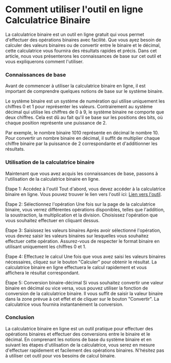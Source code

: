 Comment utiliser l'outil en ligne Calculatrice Binaire
======================================================

La calculatrice binaire est un outil en ligne gratuit qui vous permet d'effectuer des opérations binaires avec facilité. Que vous ayez besoin de calculer des valeurs binaires ou de convertir entre le binaire et le décimal, cette calculatrice vous fournira des résultats rapides et précis. Dans cet article, nous vous présenterons les connaissances de base sur cet outil et vous expliquerons comment l'utiliser.

### Connaissances de base

Avant de commencer à utiliser la calculatrice binaire en ligne, il est important de comprendre quelques notions de base sur le système binaire.

Le système binaire est un système de numération qui utilise uniquement les chiffres 0 et 1 pour représenter les valeurs. Contrairement au système décimal qui utilise les chiffres de 0 à 9, le système binaire ne comporte que deux chiffres. Cela est dû au fait qu'il se base sur les positions des bits, où chaque position représente une puissance de 2.

Par exemple, le nombre binaire 1010 représente en décimal le nombre 10. Pour convertir un nombre binaire en décimal, il suffit de multiplier chaque chiffre binaire par la puissance de 2 correspondante et d'additionner les résultats.

### Utilisation de la calculatrice binaire

Maintenant que vous avez acquis les connaissances de base, passons à l'utilisation de la calculatrice binaire en ligne.

Étape 1: Accédez à l'outil Tout d'abord, vous devez accéder à la calculatrice binaire en ligne. Vous pouvez trouver le lien vers l'outil ici: [Lien vers l'outil](https://www.onlinecalculatorsfree.com/fr/math/binary-calculator.html).

Étape 2: Sélectionnez l'opération Une fois sur la page de la calculatrice binaire, vous verrez différentes opérations disponibles, telles que l'addition, la soustraction, la multiplication et la division. Choisissez l'opération que vous souhaitez effectuer en cliquant dessus.

Étape 3: Saisissez les valeurs binaires Après avoir sélectionné l'opération, vous devrez saisir les valeurs binaires sur lesquelles vous souhaitez effectuer cette opération. Assurez-vous de respecter le format binaire en utilisant uniquement les chiffres 0 et 1.

Étape 4: Effectuez le calcul Une fois que vous avez saisi les valeurs binaires nécessaires, cliquez sur le bouton "Calculer" pour obtenir le résultat. La calculatrice binaire en ligne effectuera le calcul rapidement et vous affichera le résultat correspondant.

Étape 5: Conversion binaire-décimal Si vous souhaitez convertir une valeur binaire en décimal ou vice versa, vous pouvez utiliser la fonction de conversion de la calculatrice binaire. Il vous suffit de saisir la valeur binaire dans la zone prévue à cet effet et de cliquer sur le bouton "Convertir". La calculatrice vous fournira instantanément la conversion.

### Conclusion

La calculatrice binaire en ligne est un outil pratique pour effectuer des opérations binaires et effectuer des conversions entre le binaire et le décimal. En comprenant les notions de base du système binaire et en suivant les étapes d'utilisation de la calculatrice, vous serez en mesure d'effectuer rapidement et facilement des opérations binaires. N'hésitez pas à utiliser cet outil pour vos besoins de calcul binaire.